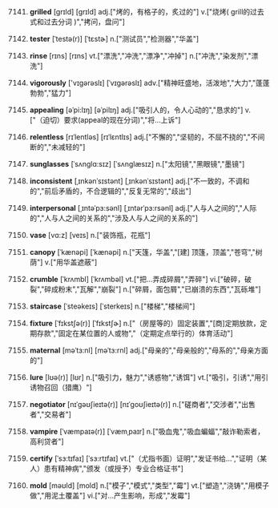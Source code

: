 7141. **grilled**
[grɪld]  [grɪld]
adj.["烤的，有格子的，炙过的"]  v.["烧烤( grill的过去式和过去分词 )","拷问，盘问"]  

7142. **tester**
[ˈtestə(r)]  [ˈtɛstɚ]
n.["测试员","检测器","华盖"]  

7143. **rinse**
[rɪns]  [rɪns]
vt.["漂洗","冲洗","漂净","冲掉"]  n.["冲洗","染发剂","漂洗"]  

7144. **vigorously**
['vɪɡərəslɪ]  [ˈvɪɡərəslɪ]
adv.["精神旺盛地，活泼地","大力","蓬蓬勃勃","猛力"]  

7145. **appealing**
[əˈpi:lɪŋ]  [əˈpilɪŋ]
adj.["吸引人的，令人心动的","恳求的"]  v.["（迫切）要求(appeal的现在分词)","将…上诉"]  

7146. **relentless**
[rɪˈlentləs]  [rɪˈlɛntlɪs]
adj.["不懈的","坚韧的，不屈不挠的","不间断的","未减轻的"]  

7147. **sunglasses**
[ˈsʌnglɑ:sɪz]  [ˈsʌnglæsɪz]
n.["太阳镜","黑眼镜","墨镜"]  

7148. **inconsistent**
[ˌɪnkənˈsɪstənt]  [ˌɪnkənˈsɪstənt]
adj.["不一致的，不调和的","前后矛盾的，不合逻辑的","反复无常的","歧出"]  

7149. **interpersonal**
[ˌɪntəˈpɜ:sənl]  [ˌɪntərˈpɜ:rsənl]
adj.["人与人之间的","人际的","人与人之间的关系的","涉及人与人之间的关系的"]  

7150. **vase**
[vɑ:z]  [veɪs]
n.["装饰瓶，花瓶"]  

7151. **canopy**
[ˈkænəpi]  [ˈkænəpi]
n.["天篷，华盖","[建] 顶篷，顶盖","苍穹","树荫"]  v.["用华盖遮蔽"]  

7152. **crumble**
[ˈkrʌmbl]  [ˈkrʌmbəl]
vt.["把…弄成碎屑","弄碎"]  vi.["破碎，破裂","碎成粉末","瓦解","崩裂"]  n.["碎屑，面包屑","已崩溃的东西","瓦砾堆"]  

7153. **staircase**
[ˈsteəkeɪs]  [ˈsterkeɪs]
n.["楼梯","楼梯间"]  

7154. **fixture**
[ˈfɪkstʃə(r)]  [ˈfɪkstʃɚ]
n.["（房屋等的）固定装置","[商]定期放款，定期存款","固定在某位置的人或物","（定期定点举行的）体育活动"]  

7155. **maternal**
[məˈtɜ:nl]  [məˈtɜ:rnl]
adj.["母亲的","母亲般的","母系的","母亲方面的"]  

7156. **lure**
[lʊə(r)]  [lʊr]
n.["吸引力，魅力","诱惑物","诱饵"]  vt.["吸引，引诱","用引诱物召回（猎鹰）"]  

7157. **negotiator**
[nɪˈgəʊʃieɪtə(r)]  [nɪˈgoʊʃieɪtə(r)]
n.["磋商者","交涉者","出售者","交易者"]  

7158. **vampire**
[ˈvæmpaɪə(r)]  [ˈvæmˌpaɪr]
n.["吸血鬼","吸血蝙蝠","敲诈勒索者，高利贷者"]  

7159. **certify**
[ˈsɜ:tɪfaɪ]  [ˈsɜ:rtɪfaɪ]
vt.["（尤指书面）证明","发证书给…","证明（某人）患有精神病","颁发（或授予）专业合格证书"]  

7160. **mold**
[məʊld]  [mold]
n.["模子","模式","类型","霉"]  vt.["塑造","浇铸","用模子做","用泥土覆盖"]  vi.["对…产生影响，形成","发霉"]  

